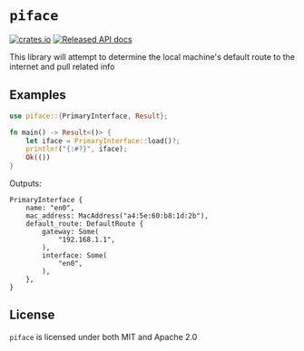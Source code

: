 # `piface`

[![crates.io](https://img.shields.io/crates/v/piface.svg)](https://crates.io/crates/piface)
[![Released API docs](https://docs.rs/piface/badge.svg)](https://docs.rs/piface)

This library will attempt to determine the local machine's default route to the internet and pull related info

## Examples

```rust
use piface::{PrimaryInterface, Result};

fn main() -> Result<()> {
    let iface = PrimaryInterface::load()?;
    println!("{:#?}", iface);
    Ok(())
}
```

Outputs:

```text
PrimaryInterface {
    name: "en0",
    mac_address: MacAddress("a4:5e:60:b8:1d:2b"),
    default_route: DefaultRoute {
        gateway: Some(
            "192.168.1.1",
        ),
        interface: Some(
            "en0",
        ),
    },
}
```

## License

`piface` is licensed under both MIT and Apache 2.0

